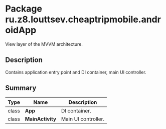 # Package ru.z8.louttsev.cheaptripmobile.androidApp

View layer of the MVVM architecture.

## Description

Contains application entry point and DI container, main UI controller.

## Summary

Type                  | Name             | Description
----------------------|------------------|-----------------------------------------------
class                 | **App**          | DI container.
class                 | **MainActivity** | Main UI controller.